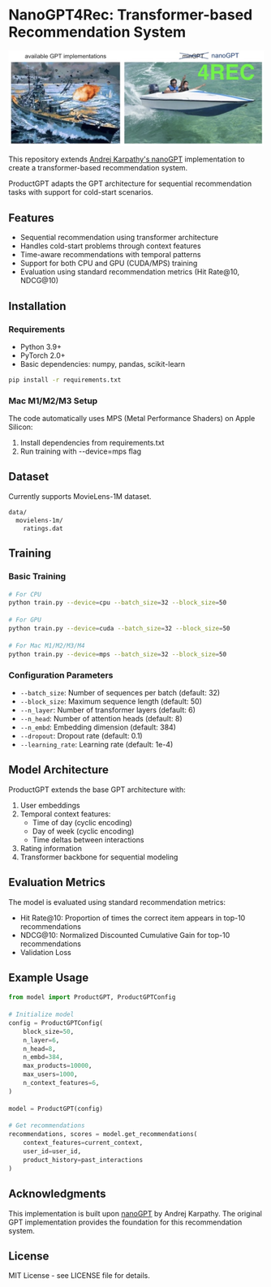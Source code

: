 # NanoGPT4Rec: Transformer-based Recommendation System

![](assets/nanogpt4rec.jpg)

This repository extends [Andrej Karpathy's nanoGPT](https://github.com/karpathy/nanoGPT) implementation to create a transformer-based recommendation system.

ProductGPT adapts the GPT architecture for sequential recommendation tasks with support for cold-start scenarios.

## Features

- Sequential recommendation using transformer architecture
- Handles cold-start problems through context features
- Time-aware recommendations with temporal patterns
- Support for both CPU and GPU (CUDA/MPS) training
- Evaluation using standard recommendation metrics (Hit Rate@10, NDCG@10)

## Installation

### Requirements
- Python 3.9+
- PyTorch 2.0+
- Basic dependencies: numpy, pandas, scikit-learn

```bash
pip install -r requirements.txt
```

### Mac M1/M2/M3 Setup
The code automatically uses MPS (Metal Performance Shaders) on Apple Silicon:
1. Install dependencies from requirements.txt
2. Run training with --device=mps flag

## Dataset

Currently supports MovieLens-1M dataset.

```
data/
  movielens-1m/
    ratings.dat
```

## Training

### Basic Training
```bash
# For CPU
python train.py --device=cpu --batch_size=32 --block_size=50

# For GPU
python train.py --device=cuda --batch_size=32 --block_size=50

# For Mac M1/M2/M3/M4
python train.py --device=mps --batch_size=32 --block_size=50
```

### Configuration Parameters

- `--batch_size`: Number of sequences per batch (default: 32)
- `--block_size`: Maximum sequence length (default: 50)
- `--n_layer`: Number of transformer layers (default: 6)
- `--n_head`: Number of attention heads (default: 8)
- `--n_embd`: Embedding dimension (default: 384)
- `--dropout`: Dropout rate (default: 0.1)
- `--learning_rate`: Learning rate (default: 1e-4)

## Model Architecture

ProductGPT extends the base GPT architecture with:
1. User embeddings
2. Temporal context features:
   - Time of day (cyclic encoding)
   - Day of week (cyclic encoding)
   - Time deltas between interactions
3. Rating information
4. Transformer backbone for sequential modeling

## Evaluation Metrics

The model is evaluated using standard recommendation metrics:
- Hit Rate@10: Proportion of times the correct item appears in top-10 recommendations
- NDCG@10: Normalized Discounted Cumulative Gain for top-10 recommendations
- Validation Loss

## Example Usage

```python
from model import ProductGPT, ProductGPTConfig

# Initialize model
config = ProductGPTConfig(
    block_size=50,
    n_layer=6,
    n_head=8,
    n_embd=384,
    max_products=10000,
    max_users=1000,
    n_context_features=6,
)

model = ProductGPT(config)

# Get recommendations
recommendations, scores = model.get_recommendations(
    context_features=current_context,
    user_id=user_id,
    product_history=past_interactions
)
```

## Acknowledgments

This implementation is built upon [nanoGPT](https://github.com/karpathy/nanoGPT) by Andrej Karpathy. The original GPT implementation provides the foundation for this recommendation system.

## License

MIT License - see LICENSE file for details.
